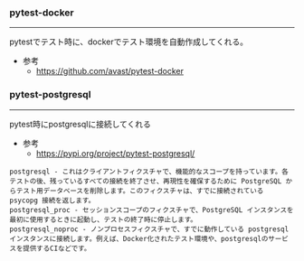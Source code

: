 ### pytest-docker
-----------------------------
pytestでテスト時に、dockerでテスト環境を自動作成してくれる。
- 参考
    - https://github.com/avast/pytest-docker

### pytest-postgresql
-----------------------------
pytest時にpostgresqlに接続してくれる
- 参考
    - https://pypi.org/project/pytest-postgresql/
```
postgresql - これはクライアントフィクスチャで、機能的なスコープを持っています。各テストの後、残っているすべての接続を終了させ、再現性を確保するために PostgreSQL からテスト用データベースを削除します。このフィクスチャは、すでに接続されている psycopg 接続を返します。
postgresql_proc - セッションスコープのフィクスチャで、PostgreSQL インスタンスを最初に使用するときに起動し、テストの終了時に停止します。
postgresql_noproc - ノンプロセスフィクスチャで、すでに動作している postgresql インスタンスに接続します。例えば、Docker化されたテスト環境や、postgresqlのサービスを提供するCIなどです。
```